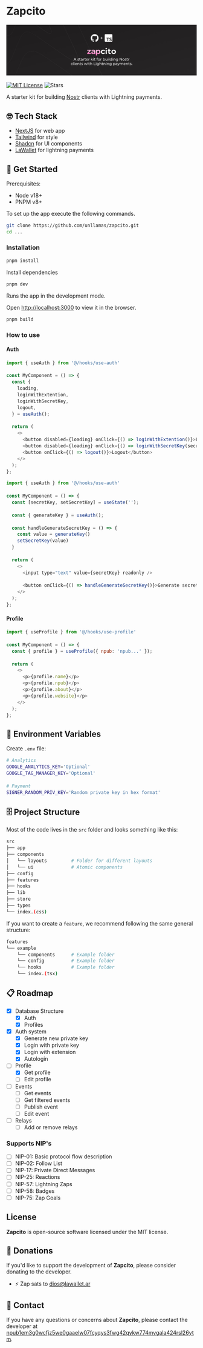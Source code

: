 # Zapcito

![Zapcito](./assets/banner.jpg)

[![MIT License](https://img.shields.io/github/license/unllamas/zapcito)](https://github.com/unllamas/zapcito/blob/main/LICENSE)
![Stars](https://badgen.net/github/stars/unllamas/zapcito/?color=yellow)

A starter kit for building [Nostr](https://nostr.com/) clients with Lightning payments.

## 🤓 Tech Stack

- [NextJS](https://nextjs.org/) for web app
- [Tailwind](https://tailwindcss.com/) for style
- [Shadcn](https://ui.shadcn.com/) for UI components
- [LaWallet](https://lawallet.io/) for lightning payments

## 🚀 Get Started

Prerequisites:

- Node v18+
- PNPM v8+

To set up the app execute the following commands.

```bash
git clone https://github.com/unllamas/zapcito.git
cd ...
```

### Installation

```bash
pnpm install
```

Install dependencies

```bash
pnpm dev
```

Runs the app in the development mode.

Open [http://localhost:3000](http://localhost:3000) to view it in the browser.

```bash
pnpm build
```

### How to use

#### Auth

``` javascript
import { useAuth } from '@/hooks/use-auth'

const MyComponent = () => {
  const {
    loading,
    loginWithExtention,
    loginWithSecretKey,
    logout,
  } = useAuth();

  return (
    <>
      <button disabled={loading} onClick={() => loginWithExtention()}>Login with extention</button>
      <button disabled={loading} onClick={() => loginWithSecretKey(secret)}>Login with secret key</button>
      <button onClick={() => logout()}>Logout</button>
    </>
  );
};
```

``` javascript
import { useAuth } from '@/hooks/use-auth'

const MyComponent = () => {
  const [secretKey, setSecretKey] = useState('');

  const { generateKey } = useAuth();

  const handleGenerateSecretKey = () => {
    const value = generateKey()
    setSecretKey(value)
  }

  return (
    <>
      <input type="text" value={secretKey} readonly />

      <button onClick={() => handleGenerateSecretKey()}>Generate secret key</button>
    </>
  );
};
```

#### Profile

``` javascript
import { useProfile } from '@/hooks/use-profile'

const MyComponent = () => {
  const { profile } = useProfile({ npub: 'npub...' });

  return (
    <>
      <p>{profile.name}</p>
      <p>{profile.npub}</p>
      <p>{profile.about}</p>
      <p>{profile.website}</p>
    </>
  );
};
```

## 🔐 Environment Variables


Create `.env` file:

```sh
# Analytics
GOOGLE_ANALYTICS_KEY='Optional'
GOOGLE_TAG_MANAGER_KEY='Optional'

# Payment
SIGNER_RANDOM_PRIV_KEY='Random private key in hex format'
```

## 🗄️ Project Structure

Most of the code lives in the `src` folder and looks something like this:

```sh
src
├── app
├── components
│   └── layouts         # Folder for different layouts
│   └── ui              # Atomic components
├── config
├── features
├── hooks
├── lib
├── store
├── types
└── index.(css)
```

If you want to create a `feature`, we recommend following the same general structure:

```sh
features
└── example
    └── components      # Example folder
    └── config          # Example folder
    └── hooks           # Example folder
    └── index.(tsx)
```

## 📋 Roadmap

- [x] Database Structure
    - [x] Auth
    - [x] Profiles
- [x] Auth system
    - [x] Generate new private key
    - [x] Login with private key
    - [x] Login with extension
    - [x] Autologin
- [ ] Profile
    - [x] Get profile
    - [ ] Edit profile
- [ ] Events
    - [ ] Get events
    - [ ] Get filtered events
    - [ ] Publish event
    - [ ] Edit event
- [ ] Relays
    - [ ] Add or remove relays

### Supports NIP's 

- [ ] NIP-01: Basic protocol flow description
- [ ] NIP-02: Follow List
- [ ] NIP-17: Private Direct Messages
- [ ] NIP-25: Reactions
- [ ] NIP-57: Lightning Zaps
- [ ] NIP-58: Badges
- [ ] NIP-75: Zap Goals

## License

**Zapcito** is open-source software licensed under the MIT license.

## 🩷 Donations

If you'd like to support the development of **Zapcito**, please consider donating to the developer.

- ⚡ Zap sats to [dios@lawallet.ar](dios@lawallet.ar)

## 💌 Contact

If you have any questions or concerns about **Zapcito**, please contact the developer at [npub1em3g0wcfjz5we0gaaelw07fcyqys3fwg42qykw774mvgala424rsl26ytm](https://njump.me/npub1em3g0wcfjz5we0gaaelw07fcyqys3fwg42qykw774mvgala424rsl26ytm).